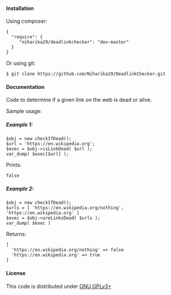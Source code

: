 #### Installation
Using composer:
```
{
  "require": {
     "niharika29/deadlinkchecker": "dev-master"
  }
}
```
Or using git:
```
$ git clone https://github.com/Niharika29/DeadlinkChecker.git
```


#### Documentation
Code to determine if a given link on the web is dead or alive.


Sample usage:

##### Example 1:
```
$obj = new checkIfDead();
$url = 'https://en.wikipedia.org';
$exec = $obj->isLinkDead( $url );
var_dump( $exec[$url] );
```
Prints:
```
false
```
##### Example 2:
```
$obj = new checkIfDead();
$urls = [ 'https://en.wikipedia.org/nothing', 'https://en.wikipedia.org' ]
$exec = $obj->areLinksDead( $urls );
var_dump( $exec )
```
Returns:
```
[
  'https://en.wikipedia.org/nothing' => false
  'https://en.wikipedia.org' => true
]
```

#### License
This code is distributed under [GNU GPLv3+](https://www.gnu.org/copyleft/gpl.html)
